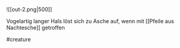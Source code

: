 ![[out-2.png|500]]

Vogelartig
langer Hals
löst sich zu Asche auf, wenn mit [[Pfeile aus Nachtesche]] getroffen

#creature 